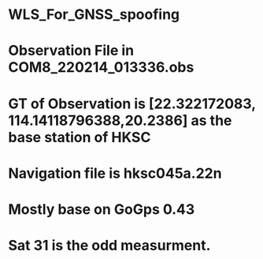 # WLS_For_GNSS_spoofing
# Observation File in COM8_220214_013336.obs
# GT of Observation is [22.322172083, 114.14118796388,20.2386] as the base station of HKSC
# Navigation file is hksc045a.22n
# Mostly base on GoGps 0.43
# Sat 31 is the odd measurment.
